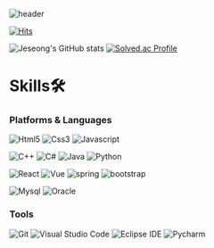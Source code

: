 ![header](https://capsule-render.vercel.app/api?type=waving&color=auto&height=300&section=header&text=I'm%20JESEONG%20LEE&fontSize=90&animation=fadeIn&fontAlignY=38&desc=welcome!%20If%20you%20have%20any%20questions,%20contact%20me%20anytime.&descAlignY=51&descAlign=62)

[![Hits](https://hits.seeyoufarm.com/api/count/incr/badge.svg?url=https%3A%2F%2Fgithub.com%2FJ3SUNG&count_bg=%23B7FF80&title_bg=%2395F7FF&icon=&icon_color=%23E7E7E7&title=hits&edge_flat=false)](https://hits.seeyoufarm.com)

![Jeseong's GitHub stats](https://github-readme-stats.vercel.app/api?username=J3SUNG&theme=react&show_icons=true)
[![Solved.ac Profile](http://mazassumnida.wtf/api/v2/generate_badge?boj=j3sung)](https://solved.ac/j3sung/)

# Skills🛠
### Platforms & Languages
![Html5](https://img.shields.io/badge/html5-E34F26.svg?&style=for-the-badge&logo=html5&logoColor=white)
![Css3](https://img.shields.io/badge/Css3-1572B6.svg?&style=for-the-badge&logo=Css3&logoColor=white)
![Javascript](https://img.shields.io/badge/Javascript-F7DF1E.svg?&style=for-the-badge&logo=Javascript&logoColor=white)

![C++](https://img.shields.io/badge/C++-00599C.svg?&style=for-the-badge&logo=cplusplus&logoColor=white)
![C#](https://img.shields.io/badge/Csharp-239120.svg?&style=for-the-badge&logo=csharp&logoColor=white)
![Java](https://img.shields.io/badge/Java-FF7F7F.svg?&style=for-the-badge&logo=Java&logoColor=white)
![Python](https://img.shields.io/badge/Python-3376AB.svg?&style=for-the-badge&logo=Python&logoColor=white)

![React](https://img.shields.io/badge/React-61DAFB.svg?&style=for-the-badge&logo=React&logoColor=white)
![Vue](https://img.shields.io/badge/Vue-4FC08D.svg?&style=for-the-badge&logo=vuedotjs&logoColor=white)
![spring](https://img.shields.io/badge/spring-6DB33F.svg?&style=for-the-badge&logo=spring&logoColor=white)
![bootstrap](https://img.shields.io/badge/bootstrap-7952B3.svg?&style=for-the-badge&logo=Bootstrap&logoColor=white)

![Mysql](https://img.shields.io/badge/Mysql-4479A1.svg?&style=for-the-badge&logo=Mysql&logoColor=white)
![Oracle](https://img.shields.io/badge/Oracle-F80000.svg?&style=for-the-badge&logo=Oracle&logoColor=white)




### Tools
![Git](https://img.shields.io/badge/Git-F05032.svg?&style=for-the-badge&logo=Git&logoColor=white)
![Visual Studio Code](https://img.shields.io/badge/Visual%20Studio%20Code-007ACC.svg?&style=for-the-badge&logo=Visual%20Studio%20Code&logoColor=white)
![Eclipse IDE](https://img.shields.io/badge/Eclipse%20IDE-2C2255.svg?&style=for-the-badge&logo=Eclipse%20IDE&logoColor=white)
![Pycharm](https://img.shields.io/badge/Pycharm-000000.svg?&style=for-the-badge&logo=Pycharm&logoColor=white)


